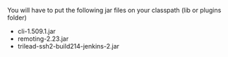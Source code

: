 You will have to put the following jar files on your classpath (lib or plugins folder)
* cli-1.509.1.jar
* remoting-2.23.jar
* trilead-ssh2-build214-jenkins-2.jar